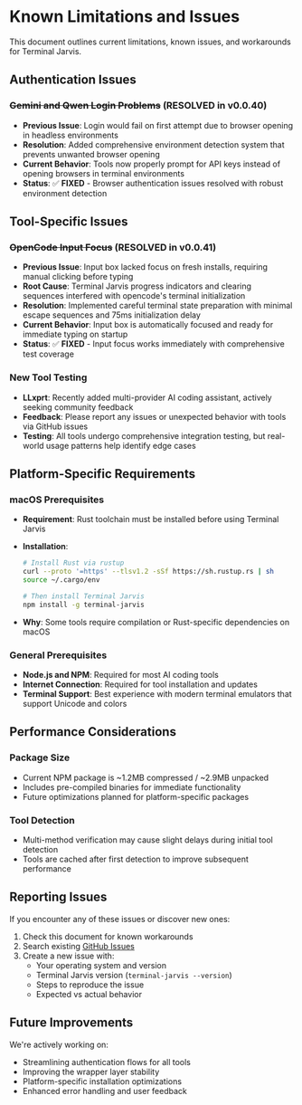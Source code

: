 # Known Limitations and Issues

This document outlines current limitations, known issues, and workarounds for Terminal Jarvis.

## Authentication Issues

### ~~Gemini and Qwen Login Problems~~ (RESOLVED in v0.0.40)

- **Previous Issue**: Login would fail on first attempt due to browser opening in headless environments
- **Resolution**: Added comprehensive environment detection system that prevents unwanted browser opening
- **Current Behavior**: Tools now properly prompt for API keys instead of opening browsers in terminal environments
- **Status**: ✅ **FIXED** - Browser authentication issues resolved with robust environment detection

## Tool-Specific Issues

### ~~OpenCode Input Focus~~ (RESOLVED in v0.0.41)

- **Previous Issue**: Input box lacked focus on fresh installs, requiring manual clicking before typing
- **Root Cause**: Terminal Jarvis progress indicators and clearing sequences interfered with opencode's terminal initialization
- **Resolution**: Implemented careful terminal state preparation with minimal escape sequences and 75ms initialization delay
- **Current Behavior**: Input box is automatically focused and ready for immediate typing on startup
- **Status**: ✅ **FIXED** - Input focus works immediately with comprehensive test coverage

### New Tool Testing

- **LLxprt**: Recently added multi-provider AI coding assistant, actively seeking community feedback
- **Feedback**: Please report any issues or unexpected behavior with tools via GitHub issues
- **Testing**: All tools undergo comprehensive integration testing, but real-world usage patterns help identify edge cases

## Platform-Specific Requirements

### macOS Prerequisites

- **Requirement**: Rust toolchain must be installed before using Terminal Jarvis
- **Installation**:

  ```bash
  # Install Rust via rustup
  curl --proto '=https' --tlsv1.2 -sSf https://sh.rustup.rs | sh
  source ~/.cargo/env

  # Then install Terminal Jarvis
  npm install -g terminal-jarvis
  ```

- **Why**: Some tools require compilation or Rust-specific dependencies on macOS

### General Prerequisites

- **Node.js and NPM**: Required for most AI coding tools
- **Internet Connection**: Required for tool installation and updates
- **Terminal Support**: Best experience with modern terminal emulators that support Unicode and colors

## Performance Considerations

### Package Size

- Current NPM package is ~1.2MB compressed / ~2.9MB unpacked
- Includes pre-compiled binaries for immediate functionality
- Future optimizations planned for platform-specific packages

### Tool Detection

- Multi-method verification may cause slight delays during initial tool detection
- Tools are cached after first detection to improve subsequent performance

## Reporting Issues

If you encounter any of these issues or discover new ones:

1. Check this document for known workarounds
2. Search existing [GitHub Issues](https://github.com/BA-CalderonMorales/terminal-jarvis/issues)
3. Create a new issue with:
   - Your operating system and version
   - Terminal Jarvis version (`terminal-jarvis --version`)
   - Steps to reproduce the issue
   - Expected vs actual behavior

## Future Improvements

We're actively working on:

- Streamlining authentication flows for all tools
- Improving the wrapper layer stability
- Platform-specific installation optimizations
- Enhanced error handling and user feedback

